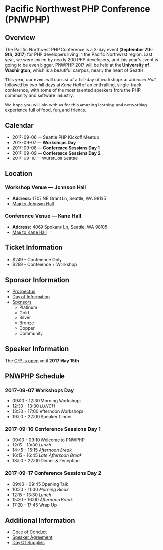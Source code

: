 # Pacific Northwest PHP Conference (PNWPHP)

## Overview

The Pacific Northwest PHP Conference is a 3-day event (**September 7th-9th, 2017**) for PHP developers living in the Pacific Northwest region. Last year, we were joined by nearly 200 PHP developers, and this year's event is going to be even bigger. PNWPHP 2017 will be held at the **University of Washington**, which is a beautiful campus, nearly the heart of Seattle.

This year, our event will consist of a full-day of workshops at *Johnson Hall*, followed by two full days at *Kane Hall* of an enthralling, single-track conference, with some of the most talented speakers from the PHP community and software industry.

We hope you will join with us for this amazing learning and networking experience full of food, fun, and friends.

## Calendar

* 2017-09-06 &mdash; Seattle PHP Kickoff Meetup
* 2017-09-07 &mdash; **Workshops Day**
* 2017-09-08 &mdash; **Conference Sessions Day 1**
* 2017-09-09 &mdash; **Conference Sessions Day 2**
* 2017-09-10 &mdash; WurstCon Seattle 


## Location

### Workshop Venue &mdash; Johnson Hall

* __Address:__ 
 	1707 NE Grant Ln, Seattle, WA 98195
* [Map to Johnson Hall](http://maps.google.com/maps?q=University%20of%20Washington%2C%20Johnson%20Hall@47.6545669,-122.3088519)

### Conference Venue &mdash; Kane Hall 

* __Address:__
    4069 Spokane Ln, Seattle, WA 98105
* [Map to Kane Hall](http://maps.google.com/maps?q=University%20of%20Washington%2C%20Kane%20Hall@47.656841,-122.3088512)    

## Ticket Information

* $249 - Conference Only
* $299 - Conference + Workshop

## Sponsor Information

* [Prospectus](sponsors/prospectus.pdf)
* [Day of Information](sponsors/day-of.md)
* [Sponsors](sponsors/README.md)
  - Platinum
  - Gold
  - Silver
  - Bronze
  - Copper
  - Community

## Speaker Information

The [CFP is open](https://cfp.pnwphp.com) until **2017 May 15th**  

## PNWPHP Schedule

### 2017-09-07 Workshops Day
* 09:00 - 12:30 Morning Workshops
* 12:30 - 13:30 *LUNCH*
* 13:30 - 17:00 Afternoon Workshops 
* 19:00 - 22:00 Speaker Dinner

### 2017-09-16 Conference Sessions Day 1
* 09:00 - 09:10 Welcome to PNWPHP
* 12:15 - 13:30 *Lunch*
* 14:45 - 15:15 *Afternoon Break*
* 16:15 - 16:45 *Late Afternoon Break*
* 18:00 - 22:00 Dinner &amp; Reception


### 2017-09-17 Conference Sessions Day 2
* 09:00 - 09:45 Opening Talk
* 10:30 - 11:00 *Morning Break*
* 12:15 - 13:30 *Lunch*
* 15:30 - 16:00 *Afternoon Break*
* 17:20 - 17:45 Wrap Up

## Additional Information

* [Code of Conduct](code-of-conduct.md)
* [Speaker Agreement](cfp-content.md#speaker-agreement)
* [Day Of Supplies](day-of-supplies.md)

